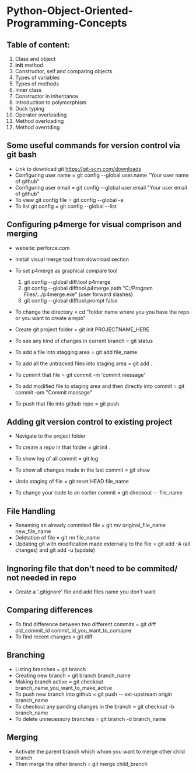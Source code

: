 # Python-Object-Oriented-Programming-Concepts

## Table of content: 
 1. Class and object  
 2. __init__ method 
 3. Constructor, self and comparing objects 
 4. Types of variables 
 5. Types of methods  
 6. Inner class  
 7. Constructor in inheritance  
 8. Introduction to polymorphism  
 9. Duck typing  
 10. Operator overloading 
 11. Method overloading
 12. Method overriding

## Some useful commands for version control via git bash

+ Link to download git 
https://git-scm.com/downloads
+ Configuring user name = git config --global user.name "Your user name of github" 
+ Configuring user email = git config --global user.email "Your user email of github" 
+ To view git config file = git config --global -e
+ To list git config = git config --global --list


## Configuring p4merge for visual comprison and merging 
 + website: perforce.com
 + Install visual merge tool from download section 
 + To set p4merge as graphical compare tool 
   1. git config --global diff.tool p4merge
   2. git config --global difftool.p4merge.path "C:/Program Files/.../p4merge.exe" (user forward slashes)
   3. git config --global difftool.prompt false
   
   
+ To change the directory = cd "folder name where you you have the repo or you want to create a repo"
+ Create git project folder = git init PROJECTNAME_HERE


+ To see any kind of changes in current branch = git status
+ To add a file into stagging area = git add  file_name
+ To add all the untracked files into staging area = git add .
+ To commit that file = git commit -m 'commit message'
+ To add modified file to staging area and then directly into commit = git commit -am "Commit massage"
+ To push that file into github repo = git push 


## Adding git version control to existing project 
+ Navigate to the project folder 
+ To create a repo in that folder = git init .

+ To show log of all commit = git log
+ To show all changes made in the last commit = git show
+ Undo staging of file = git reset HEAD file_name
+ To change your code to an earlier commit = git checkout -- file_name

## File Handling 
+ Renaming an already commited file = git mv original_file_name new_file_name
+ Deletation of file = git rm file_name
+ Updating git with modification made externally to the file = git add -A (all changes) and git add -u (update)

## Ingnoring file that don't need to be commited/ not needed in repo 
+ Create a '.gitignore' file and add files name you don't want 

## Comparing differences 
+ To find difference between two different commits = git diff old_commit_id commit_id_you_want_to_comapre
+ To find recent changes = git diff.

## Branching 
+ Listing branches = git branch 
+ Creating new branch = git branch branch_name
+ Making branch active = git checkout branch_name_you_want_to_make_active
+ To push new branch into github = git push -- set-upstream origin branch_name
+ To checkout any panding changes in the branch = git checkout -b branch_name
+ To delete unnecessory branches = git branch -d branch_name

## Merging 
+ Activate the parent branch which whom you want to merge other child branch 
+ Then merge the other branch = git merge child_branch













